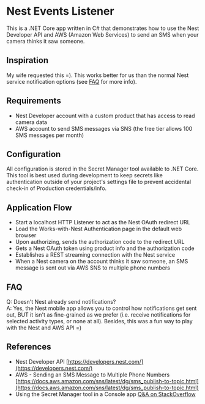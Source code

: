 # Nest Events Listener
This is a .NET Core app written in C# that demonstrates how to use the Nest Developer API and AWS (Amazon Web Services) to send an SMS when your camera thinks it saw someone.

## Inspiration
My wife requested this =). This works better for us than the normal Nest service notification options (see [FAQ](#faq) for more info).

## Requirements
* Nest Developer account with a custom product that has access to read camera data
* AWS account to send SMS messages via SNS (the free tier allows 100 SMS messages per month)

## Configuration
All configuration is stored in the Secret Manager tool available to .NET Core. This tool is best used during development to keep secrets like authentication outside of your project's settings file to prevent accidental check-in of Production credentials/info.

## Application Flow
* Start a localhost HTTP Listener to act as the Nest OAuth redirect URL
* Load the Works-with-Nest Authentication page in the default web browser
* Upon authorizing, sends the authorization code to the redirect URL
* Gets a Nest OAuth token using product info and the authorization code
* Establishes a REST streaming connection with the Nest service
* When a Nest camera on the account thinks it saw someone, an SMS message is sent out via AWS SNS to multiple phone numbers

<a id="faq"></a>
## FAQ
Q: Doesn't Nest already send notifications?  
A: Yes, the Nest mobile app allows you to control how notifications get sent out, BUT it isn't as fine-grained as we prefer (i.e. receive notifications for selected activity types, or none at all). Besides, this was a fun way to play with the Nest and AWS API =)

## References
* Nest Developer API [https://developers.nest.com/](https://developers.nest.com/)
* AWS - Sending an SMS Message to Multiple Phone Numbers [https://docs.aws.amazon.com/sns/latest/dg/sms_publish-to-topic.html](https://docs.aws.amazon.com/sns/latest/dg/sms_publish-to-topic.html)
* Using the Secret Manager tool in a Console app [Q&A on StackOverflow](https://stackoverflow.com/a/47692741/2141970)
